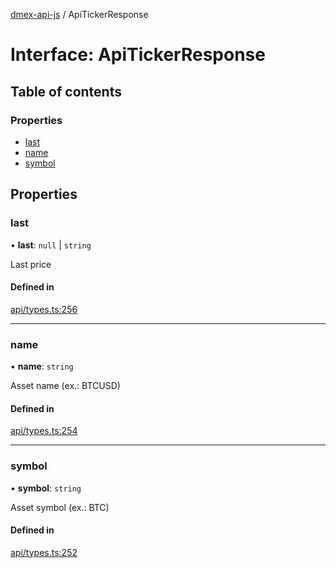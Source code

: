 [dmex-api-js](../README.md) / ApiTickerResponse

# Interface: ApiTickerResponse

## Table of contents

### Properties

- [last](ApiTickerResponse.md#last)
- [name](ApiTickerResponse.md#name)
- [symbol](ApiTickerResponse.md#symbol)

## Properties

### last

• **last**: ``null`` \| `string`

Last price

#### Defined in

[api/types.ts:256](https://github.com/dmex-app/node-api-js/blob/2403db6/src/api/types.ts#L256)

___

### name

• **name**: `string`

Asset name (ex.: BTCUSD)

#### Defined in

[api/types.ts:254](https://github.com/dmex-app/node-api-js/blob/2403db6/src/api/types.ts#L254)

___

### symbol

• **symbol**: `string`

Asset symbol (ex.: BTC)

#### Defined in

[api/types.ts:252](https://github.com/dmex-app/node-api-js/blob/2403db6/src/api/types.ts#L252)
